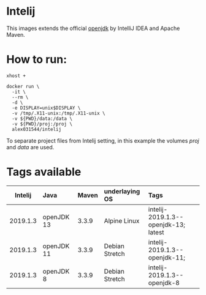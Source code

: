 # Intelij

This images extends the official [openjdk](https://hub.docker.com/_/openjdk) by IntelliJ IDEA and Apache Maven.

# How to run:

```
xhost +

docker run \
  -it \
  --rm \
  -d \
  -e DISPLAY=unix$DISPLAY \
  -v /tmp/.X11-unix:/tmp/.X11-unix \
  -v ${PWD}/data:/data \
  -v ${PWD}/proj:/proj \
  alex031544/intelij
```
To separate project files from Intelij setting, in this example the volumes *proj* and *data* are used.

# Tags available

| Intelij    | Java         | Maven | underlaying OS   | Tags                                 |
|:----------:|:-------------|:------|:-----------------|:-------------------------------------|
| 2019.1.3   | openJDK 13   | 3.3.9 | Alpine Linux     | intelij-2019.1.3--openjdk-13; latest |
| 2019.1.3   | openJDK 11   | 3.3.9 | Debian Stretch   | intelij-2019.1.3--openjdk-11;        |
| 2019.1.3   | openJDK 8    | 3.3.9 | Debian Stretch   | intelij-2019.1.3--openjdk-8          |
